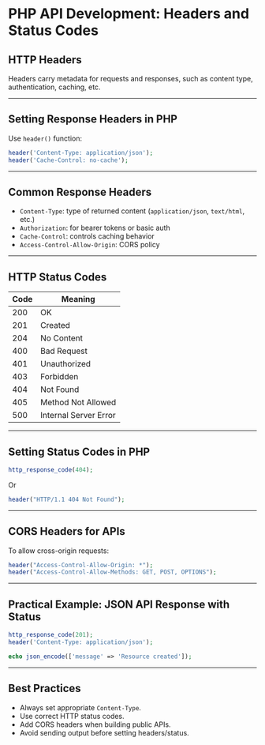 # PHP API Development: Headers and Status Codes

## HTTP Headers

Headers carry metadata for requests and responses, such as content type, authentication, caching, etc.

------

## Setting Response Headers in PHP

Use `header()` function:

```php
header('Content-Type: application/json');
header('Cache-Control: no-cache');
```

------

## Common Response Headers

- `Content-Type`: type of returned content (`application/json`, `text/html`, etc.)
- `Authorization`: for bearer tokens or basic auth
- `Cache-Control`: controls caching behavior
- `Access-Control-Allow-Origin`: CORS policy

------

## HTTP Status Codes

| Code | Meaning               |
| ---- | --------------------- |
| 200  | OK                    |
| 201  | Created               |
| 204  | No Content            |
| 400  | Bad Request           |
| 401  | Unauthorized          |
| 403  | Forbidden             |
| 404  | Not Found             |
| 405  | Method Not Allowed    |
| 500  | Internal Server Error |

------

## Setting Status Codes in PHP

```php
http_response_code(404);
```

Or

```php
header("HTTP/1.1 404 Not Found");
```

------

## CORS Headers for APIs

To allow cross-origin requests:

```php
header("Access-Control-Allow-Origin: *");
header("Access-Control-Allow-Methods: GET, POST, OPTIONS");
```

------

## Practical Example: JSON API Response with Status

```php
http_response_code(201);
header('Content-Type: application/json');

echo json_encode(['message' => 'Resource created']);
```

------

## Best Practices

- Always set appropriate `Content-Type`.
- Use correct HTTP status codes.
- Add CORS headers when building public APIs.
- Avoid sending output before setting headers/status.

